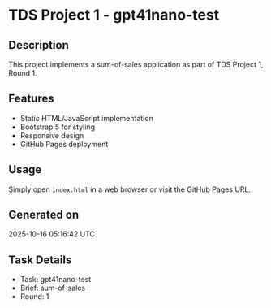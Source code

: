 # TDS Project 1 - gpt41nano-test

## Description
This project implements a sum-of-sales application as part of TDS Project 1, Round 1.

## Features
- Static HTML/JavaScript implementation
- Bootstrap 5 for styling
- Responsive design
- GitHub Pages deployment

## Usage
Simply open `index.html` in a web browser or visit the GitHub Pages URL.

## Generated on
2025-10-16 05:16:42 UTC

## Task Details
- Task: gpt41nano-test
- Brief: sum-of-sales
- Round: 1
